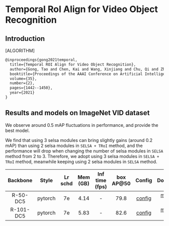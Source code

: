 # Temporal RoI Align for Video Object Recognition

## Introduction

[ALGORITHM]

```latex
@inproceedings{gong2021temporal,
  title={Temporal ROI Align for Video Object Recognition},
  author={Gong, Tao and Chen, Kai and Wang, Xinjiang and Chu, Qi and Zhu, Feng and Lin, Dahua and Yu, Nenghai and Feng, Huamin},
  booktitle={Proceedings of the AAAI Conference on Artificial Intelligence},
  volume={35},
  number={2},
  pages={1442--1450},
  year={2021}
}
```

## Results and models on ImageNet VID dataset

We observe around 0.5 mAP fluctuations in performance, and provide the best model.

We find that using 3 selsa modules can bring slightly gains (around 0.2 mAP) than using 2 selsa modules in `SELSA + TRoI` method, and the performance will drop when changing the number of selsa modules in `SELSA` method from 2 to 3. Therefore, we adopt using 3 selsa modules in `SELSA + TRoI` method, meanwhile keeping using 2 selsa modules in `SELSA` method.

|    Backbone     |  Style  | Lr schd | Mem (GB) | Inf time (fps) | box AP@50 | Config | Download |
| :-------------: | :-----: | :-----: | :------: | :------------: | :----: | :------: | :--------: |
|    R-50-DC5     |  pytorch  |   7e    | 4.14        | -            | 79.8 | [config](selsa_troi_faster_rcnn_r50_dc5_7e_imagenetvid.py) | [model](https://download.openmmlab.com/mmtracking/vid/temporal_roi_align/selsa_troi_faster_rcnn_r50_dc5_7e_imagenetvid/selsa_troi_faster_rcnn_r50_dc5_7e_imagenetvid_20210820_162714-939fd657.pth) &#124; [log](https://download.openmmlab.com/mmtracking/vid/temporal_roi_align/selsa_troi_faster_rcnn_r50_dc5_7e_imagenetvid/selsa_troi_faster_rcnn_r50_dc5_7e_imagenetvid_20210820_162714.log.json) |
|    R-101-DC5     |  pytorch  |   7e    | 5.83        | -              | 82.6 | [config](selsa_troi_faster_rcnn_r101_dc5_7e_imagenetvid.py) | [model](https://download.openmmlab.com/mmtracking/vid/temporal_roi_align/selsa_troi_faster_rcnn_r101_dc5_7e_imagenetvid/selsa_troi_faster_rcnn_r101_dc5_7e_imagenetvid_20210822_111621-22cb96b9.pth) &#124; [log](https://download.openmmlab.com/mmtracking/vid/temporal_roi_align/selsa_troi_faster_rcnn_r101_dc5_7e_imagenetvid/selsa_troi_faster_rcnn_r101_dc5_7e_imagenetvid_20210822_111621.log.json) |
